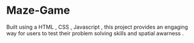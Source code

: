 # Maze-Game
Built using a HTML , CSS , Javascript , this project provides an engaging way for users to test their problem solving skills and spatial awarness .
